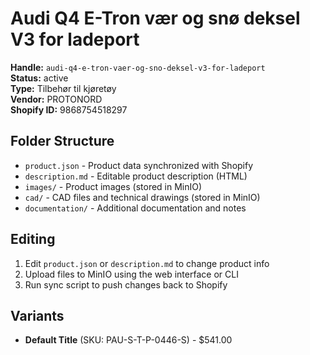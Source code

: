 # Audi Q4 E-Tron vær og snø deksel V3 for ladeport

**Handle:** `audi-q4-e-tron-vaer-og-sno-deksel-v3-for-ladeport`  
**Status:** active  
**Type:** Tilbehør til kjøretøy  
**Vendor:** PROTONORD  
**Shopify ID:** 9868754518297  

## Folder Structure

- `product.json` - Product data synchronized with Shopify
- `description.md` - Editable product description (HTML)
- `images/` - Product images (stored in MinIO)
- `cad/` - CAD files and technical drawings (stored in MinIO)
- `documentation/` - Additional documentation and notes

## Editing

1. Edit `product.json` or `description.md` to change product info
2. Upload files to MinIO using the web interface or CLI
3. Run sync script to push changes back to Shopify

## Variants

- **Default Title** (SKU: PAU-S-T-P-0446-S) - $541.00
